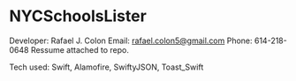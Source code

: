 # NYCSchoolsLister
Developer: Rafael J. Colon
Email: rafael.colon5@gmail.com
Phone: 614-218-0648
Ressume attached to repo.

Tech used: Swift, Alamofire, SwiftyJSON, Toast_Swift
